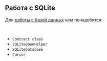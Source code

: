 ## Работа с SQLite

Для [работы с базой данных](https://developer.android.com/training/basics/data-storage/databases.html)
нам понадобятся:

<br>

* `Contract class`
* `SQLiteOpenHelper`
* `SQLiteDatabase`
* `Cursor`